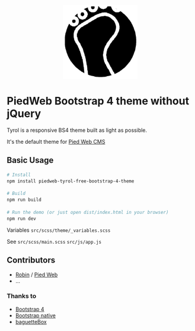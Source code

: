 
<p align="center"><a href="https://piedweb.com">
<img src="https://raw.githubusercontent.com/PiedWeb/piedweb-devoluix-theme/master/src/img/logo_title.png" width="200" height="200" alt="agence Pied Web en Vercors" />
</a></p>

# PiedWeb Bootstrap 4 theme without jQuery

Tyrol is a responsive BS4 theme built as light as possible.

It's the default theme for [Pied Web CMS](https://github.com/PiedWeb/CMS)

## Basic Usage

```bash
# Install
npm install piedweb-tyrol-free-bootstrap-4-theme

# Build
npm run build

# Run the demo (or just open dist/index.html in your browser)
npm run dev
```

Variables
`src/scss/theme/_variables.scss`

See
`src/scss/main.scss`
`src/js/app.js`


## Contributors

* [Robin](https://www.robin-d.fr/) / [Pied Web](https://piedweb.com)
* ...


### Thanks to

* [Bootstrap 4](https://github.com/twbs/bootstrap)
* [Bootstrap native](https://github.com/thednp/bootstrap.native)
* [baguetteBox](https://github.com/feimosi/baguetteBox.js)
